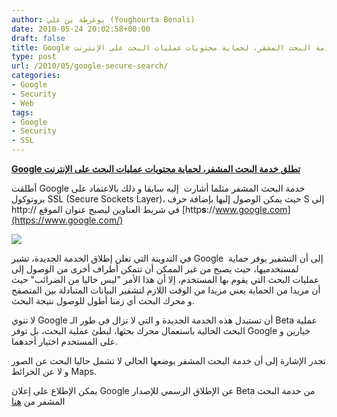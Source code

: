 ```yaml
---
author: يوغرطة بن علي (Youghourta Benali)
date: 2010-05-24 20:02:58+00:00
draft: false
title: Google تطلق خدمة البحث المشفر، لحماية محتويات عمليات البحث على الإنترنت
type: post
url: /2010/05/google-secure-search/
categories:
- Google
- Security
- Web
tags:
- Google
- Security
- SSL
---
```


[**Google تطلق خدمة البحث المشفر، لحماية محتويات عمليات البحث على الإنترنت**](http://www.it-scoop.com/2010/05/google-secure-search/)




أطلقت Google خدمة البحث المشفر مثلما أشارت  إليه سابقا و ذلك بالاعتماد على بروتوكول SSL (Secure Sockets Layer)، حيث يمكن الوصول إليها بإضافة حرف S إلى http:// في شريط العناوين ليصبح عنوان الموقع [http**s**://www.google.com](https://www.google.com/)

[
](http://www.it-scoop.com/wp-content/uploads/2010/05/google_security.jpg)[![](http://2.bp.blogspot.com/_7ZYqYi4xigk/S_bPV7vSOoI/AAAAAAAAGJ4/Zu09Uld5Qr4/s400/ssl+search.png)
](http://www.it-scoop.com/2010/05/google-secure-search/)

في التدوينة التي تعلن إطلاق الخدمة الجديدة، تشير Google  إلى أن التشفير يوفر حماية لمستخدميها، حيث يصبح من غير الممكن أن تتمكن أطراف أخرى من الوصول إلى عمليات البحث التي يقوم بها المستخدم، إلا أن هذا الأمر "ليس خاليا من الضرائب" حيث أن مزيدا من الحماية يعني مزيدا من الوقت اللازم لتشفير البيانات المتبادلة بين المتصفح و محرك البحث أي زمنا أطول للوصول نتيجة البحث.

لا تنوي Google أن تستبدل هذه الخدمة الجديدة و التي لا تزال في طور الـ Beta عملية البحث الحالية باستعمال محرك بحثها، لبطئ عملية البحث، بل توفر Google خيارين و على المستخدم اختيار أحدهما.

تجدر الإشارة إلى أن خدمة البحث المشفر بوضعها الحالي لا تشمل حاليا البحث عن الصور و لا عن الخرائط Maps.

يمكن الإطلاع على إعلان Google عن الإطلاق الرسمي للإصدار Beta من خدمة البحث المشفر من [هنا](http://googleblog.blogspot.com/2010/05/search-more-securely-with-encrypted.html)
